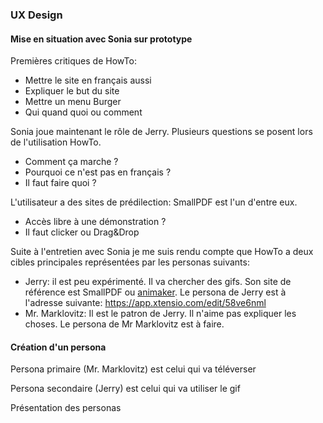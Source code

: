 
### UX Design

#### Mise en situation avec Sonia sur prototype

Premières critiques de HowTo: 

* Mettre le site en français aussi
* Expliquer le but du site
* Mettre un menu Burger
* Qui quand quoi ou comment

Sonia joue maintenant le rôle de Jerry. Plusieurs questions se posent lors de l'utilisation HowTo. 

* Comment ça marche ?
* Pourquoi ce n'est pas en français ?
* Il faut faire quoi ?

L'utilisateur a des sites de prédilection: SmallPDF est l'un d'entre eux. 
  
* Accès libre à une démonstration ?
* Il faut clicker ou Drag&Drop

Suite à l'entretien avec Sonia je me suis rendu compte que HowTo  a deux cibles principales représentées par les personas suivants: 

* Jerry: il est peu expérimenté. Il va chercher des gifs. Son site de référence est SmallPDF ou [animaker](https://www.animaker.fr/infographics). Le persona de Jerry est à l'adresse suivante: https://app.xtensio.com/edit/58ve6nml
* Mr. Marklovitz: Il est le patron de Jerry. Il n'aime pas expliquer les choses. Le persona de Mr Marklovitz est à faire.

#### Création d'un persona

Persona primaire (Mr. Marklovitz) est celui qui va téléverser

Persona secondaire (Jerry) est celui qui va utiliser le gif

Présentation des personas

